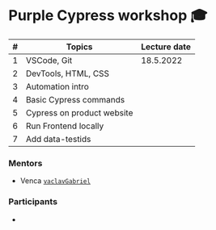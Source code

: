 # Purple Cypress workshop 🎓

| #  | Topics                                             | Lecture date |
|----|----------------------------------------------------|--------------|
| 1  | VSCode, Git                                        | 18.5.2022 |
| 2  | DevTools, HTML, CSS                                |      |
| 3  | Automation intro                                   |      |
| 4  | Basic Cypress commands                             |      |
| 5  | Cypress on product website                         |      |
| 6  | Run Frontend locally                               |      |
| 7  | Add data-testids                                   |      |

### Mentors

* Venca [`vaclavGabriel`](https://github.com/vaclavGabriel/)

### Participants

* 
